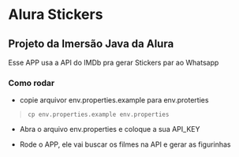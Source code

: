 # Alura Stickers

## Projeto da Imersão Java da Alura

Esse APP usa a API do IMDb pra gerar Stickers par ao Whatsapp

### Como rodar

- copie arquivor env.properties.example para env.proterties

> `cp env.properties.example env.properties`

- Abra o arquivo env.properties e coloque a sua API_KEY

- Rode o APP, ele vai buscar os filmes na API e gerar as figurinhas